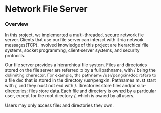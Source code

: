 # Network File Server

### Overview

In this project, we implemented a multi-threaded, secure network file server. Clients that use our file server can interact with it via network messages(TCP). Involved knowledge of this project are hierarchical file systems, socket programming, client-server systems, and security protocols.

Our file server provides a hierarchical file system. Files and directories stored on the file server are referred to by a full pathname, with / being the delimiting character. For
example, the pathname /usr/pengxin/doc refers to a file doc that is stored in the directory /usr/pengxin. Pathnames must start with /, and they must not end with /.
Directories store files and/or sub-directories; files store data. Each file and directory is owned by a particular user, except for the root directory /, which is owned by all users.

Users may only access files and directories they own.
